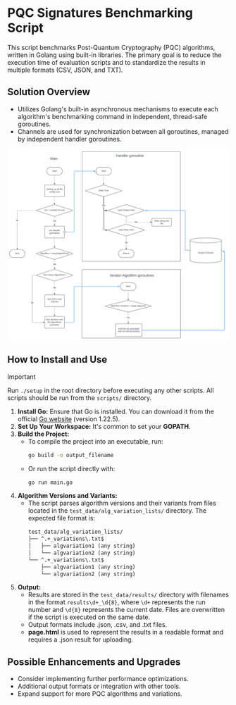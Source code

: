 # PQC Signatures Benchmarking Script

This script benchmarks Post-Quantum Cryptography (PQC) algorithms, written in Golang using built-in libraries. The primary goal is to reduce the execution time of evaluation scripts and to standardize the results in multiple formats (CSV, JSON, and TXT).

## Solution Overview

- Utilizes Golang's built-in asynchronous mechanisms to execute each algorithm's benchmarking command in independent, thread-safe goroutines.
- Channels are used for synchronization between all goroutines, managed by independent handler goroutines.

![Solution Diagram](image.png)

## How to Install and Use
> [!IMPORTANT]
>  Run `./setup` in the root directory before executing any other scripts. All scripts should be run from the `scripts/` directory.

1. **Install Go:** Ensure that Go is installed. You can download it from the official [Go website](https://go.dev/dl/) (version 1.22.5).
2. **Set Up Your Workspace:** It's common to set your **GOPATH**.
3. **Build the Project:**
   - To compile the project into an executable, run:
     ```bash
     go build -o output_filename
     ```
   - Or run the script directly with:
     ```bash
     go run main.go
     ```
4. **Algorithm Versions and Variants:**
   - The script parses algorithm versions and their variants from files located in the `test_data/alg_variation_lists/` directory. The expected file format is:
     ```
     test_data/alg_variation_lists/
     ├── ^.+_variations\.txt$
     │   ├── algvariation1 (any string)
     │   └── algvariation2 (any string)
     └── ^.+_variations\.txt$
         ├── algvariation1 (any string)
         └── algvariation2 (any string)
     ```
5. **Output:**
   - Results are stored in the `test_data/results/` directory with filenames in the format `results\d+_\d{8}`, where `\d+` represents the run number and `\d{8}` represents the current date. Files are overwritten if the script is executed on the same date.
   - Output formats include .json, .csv, and .txt files.
   - **page.html** is used to represent the results in a readable format and requires a .json result for uploading.

## Possible Enhancements and Upgrades

- Consider implementing further performance optimizations.
- Additional output formats or integration with other tools.
- Expand support for more PQC algorithms and variations.
